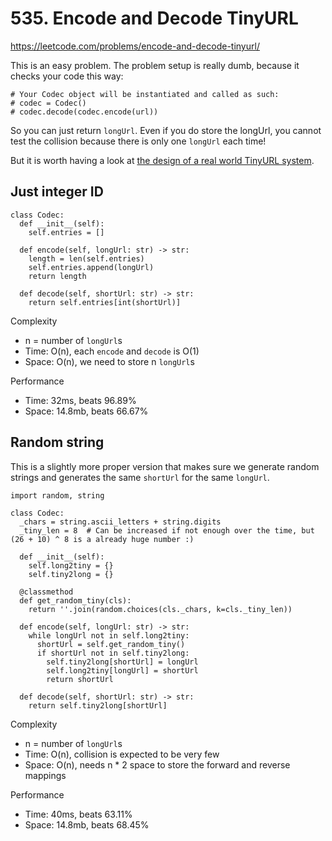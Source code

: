 # 535. Encode and Decode TinyURL

<https://leetcode.com/problems/encode-and-decode-tinyurl/>

This is an easy problem. The problem setup is really dumb, because it checks your code this way:

```
# Your Codec object will be instantiated and called as such:
# codec = Codec()
# codec.decode(codec.encode(url))
```

So you can just return `longUrl`. Even if you do store the longUrl, you cannot test the collision because there is only one `longUrl` each time!

But it is worth having a look at [the design of a real world TinyURL system](https://leetcode.com/discuss/interview-question/124658/Design-a-URL-Shortener-(-TinyURL-)-System/).

## Just integer ID

```python3
class Codec:
  def __init__(self):
    self.entries = []

  def encode(self, longUrl: str) -> str:
    length = len(self.entries)
    self.entries.append(longUrl)
    return length

  def decode(self, shortUrl: str) -> str:
    return self.entries[int(shortUrl)]
```

Complexity
- n = number of `longUrl`s
- Time: O(n), each `encode` and `decode` is O(1)
- Space: O(n), we need to store n `longUrl`s

Performance
- Time: 32ms, beats 96.89%
- Space: 14.8mb, beats 66.67%

## Random string

This is a slightly more proper version that makes sure we generate random strings and generates the same `shortUrl` for the same `longUrl`.

```python3
import random, string

class Codec:
  _chars = string.ascii_letters + string.digits
  _tiny_len = 8  # Can be increased if not enough over the time, but (26 + 10) ^ 8 is a already huge number :)

  def __init__(self):
    self.long2tiny = {}
    self.tiny2long = {}
  
  @classmethod
  def get_random_tiny(cls):
    return ''.join(random.choices(cls._chars, k=cls._tiny_len))

  def encode(self, longUrl: str) -> str:
    while longUrl not in self.long2tiny:
      shortUrl = self.get_random_tiny()
      if shortUrl not in self.tiny2long:
        self.tiny2long[shortUrl] = longUrl
        self.long2tiny[longUrl] = shortUrl
        return shortUrl

  def decode(self, shortUrl: str) -> str:
    return self.tiny2long[shortUrl]
```

Complexity
- n = number of `longUrl`s
- Time: O(n), collision is expected to be very few
- Space: O(n), needs n * 2 space to store the forward and reverse mappings

Performance
- Time: 40ms, beats 63.11%
- Space: 14.8mb, beats 68.45%
